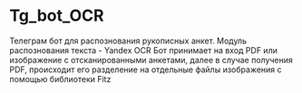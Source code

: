 # Tg_bot_OCR
Телеграм бот для распознования рукописных анкет. 
Модуль распознования текста - Yandex OCR
Бот принимает на вход PDF или изображение с отсканированными анкетами, далее в случае получения PDF, происходит его разделение на отдельные файлы изображения с помощью библиотеки Fitz
